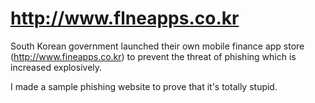 # http://www.flneapps.co.kr

South Korean government launched their own mobile finance app store (http://www.fineapps.co.kr) to prevent the threat of phishing which is increased explosively.

I made a sample phishing website to prove that it's totally stupid.
